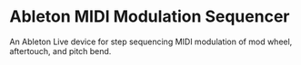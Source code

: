 # Ableton MIDI Modulation Sequencer

An Ableton Live device for step sequencing MIDI modulation of mod wheel, aftertouch, and pitch bend.


